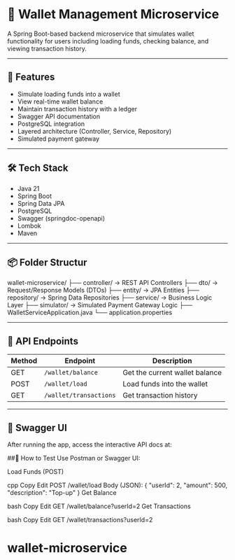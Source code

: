 # 💸 Wallet Management Microservice

A Spring Boot-based backend microservice that simulates wallet functionality for users including loading funds, checking balance, and viewing transaction history.

---

## 🚀 Features

- Simulate loading funds into a wallet
- View real-time wallet balance
- Maintain transaction history with a ledger
- Swagger API documentation
- PostgreSQL integration
- Layered architecture (Controller, Service, Repository)
- Simulated payment gateway

---

## 🛠️ Tech Stack

- Java 21
- Spring Boot
- Spring Data JPA
- PostgreSQL
- Swagger (springdoc-openapi)
- Lombok
- Maven

---

## 📦 Folder Structur
wallet-microservice/
├── controller/ → REST API Controllers
├── dto/ → Request/Response Models (DTOs)
├── entity/ → JPA Entities
├── repository/ → Spring Data Repositories
├── service/ → Business Logic Layer
├── simulator/ → Simulated Payment Gateway Logic
├── WalletServiceApplication.java
└── application.properties


---

## 📄 API Endpoints

| Method | Endpoint               | Description                          |
|--------|------------------------|--------------------------------------|
| GET    | `/wallet/balance`      | Get the current wallet balance       |
| POST   | `/wallet/load`         | Load funds into the wallet           |
| GET    | `/wallet/transactions` | Get transaction history              |

---

## 📘 Swagger UI

After running the app, access the interactive API docs at:

##🧪 How to Test
Use Postman or Swagger UI:

Load Funds (POST)

cpp
Copy
Edit
POST /wallet/load
Body (JSON):
{
  "userId": 2,
  "amount": 500,
  "description": "Top-up"
}
Get Balance

bash
Copy
Edit
GET /wallet/balance?userId=2
Get Transactions

bash
Copy
Edit
GET /wallet/transactions?userId=2

# wallet-microservice
